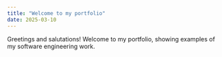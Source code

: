 ```yaml
---
title: "Welcome to my portfolio"
date: 2025-03-10
---
```

Greetings and salutations! Welcome to my portfolio, showing examples of my software engineering work.
